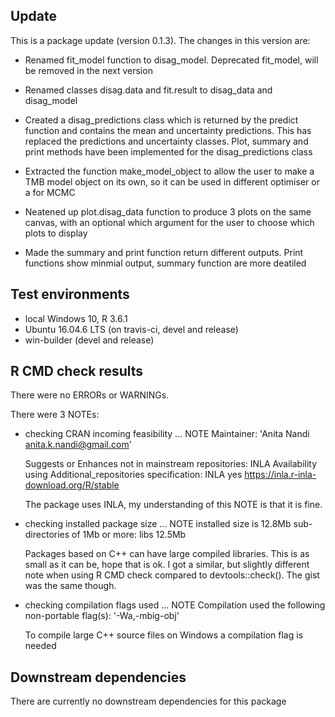 ## Update
This is a package update (version 0.1.3). The changes in this version are:

* Renamed fit_model function to disag_model. Deprecated fit_model, will be removed in the next version


* Renamed classes disag.data and fit.result to disag_data and disag_model

* Created a disag_predictions class which is returned by the predict function and contains the 
  mean and uncertainty predictions. This has replaced the predictions and uncertainty classes. 
  Plot, summary and print methods have been implemented for the disag_predictions class

* Extracted the function make_model_object to allow the user to make a TMB model object on its own, 
  so it can be used in different optimiser or a for MCMC
  
* Neatened up plot.disag_data function to produce 3 plots on the same canvas, with an optional which 
  argument for the user to choose which plots to display

* Made the summary and print function return different outputs. Print functions show minmial output, 
  summary function are more deatiled

## Test environments
* local Windows 10, R 3.6.1
* Ubuntu 16.04.6 LTS (on travis-ci, devel and release) 
* win-builder (devel and release)

## R CMD check results
There were no ERRORs or WARNINGs. 

There were 3 NOTEs:

* checking CRAN incoming feasibility ... NOTE
  Maintainer: 'Anita Nandi <anita.k.nandi@gmail.com>'

  Suggests or Enhances not in mainstream repositories:
    INLA
  Availability using Additional_repositories specification:
    INLA   yes   https://inla.r-inla-download.org/R/stable

  The package uses INLA, my understanding of this NOTE is that it is fine.

* checking installed package size ... NOTE
    installed size is 12.8Mb
    sub-directories of 1Mb or more:
      libs  12.5Mb

  Packages based on C++ can have large compiled libraries. This is as small as it can be, hope that is ok. I got a similar, but slightly different note when using R CMD check compared to devtools::check(). The gist was the same though.

* checking compilation flags used ... NOTE
  Compilation used the following non-portable flag(s):
    '-Wa,-mbig-obj'
    
  To compile large C++ source files on Windows a compilation flag is needed

## Downstream dependencies
There are currently no downstream dependencies for this package

